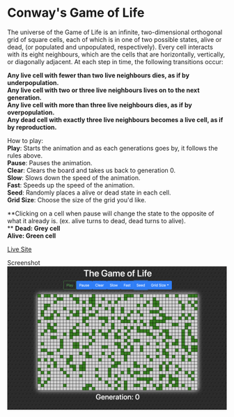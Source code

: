 # Conway's Game of Life

The universe of the Game of Life is an infinite, two-dimensional orthogonal grid of square cells, each of which is in one of two possible states, alive or dead, (or populated and unpopulated, respectively). Every cell interacts with its eight neighbours, which are the cells that are horizontally, vertically, or diagonally adjacent. At each step in time, the following transitions occur:

**Any live cell with fewer than two live neighbours dies, as if by underpopulation. <br/>
Any live cell with two or three live neighbours lives on to the next generation. <br/>
Any live cell with more than three live neighbours dies, as if by overpopulation. <br/>
Any dead cell with exactly three live neighbours becomes a live cell, as if by reproduction. <br/>**

How to play: <br/>
**Play**: Starts the animation and as each generations goes by, it follows the rules above. <br/>
**Pause**: Pauses the animation. <br/>
**Clear**: Clears the board and takes us back to generation 0.<br/>
**Slow**: Slows down the speed of the animation. <br/>
**Fast**: Speeds up the speed of the animation. <br>
**Seed**: Randomly places a alive or dead state in each cell. <br>
**Grid Size**: Choose the size of the grid you'd like. <br>

**Clicking on a cell when pause will change the state to the opposite of what it already is. (ex. alive turns to dead, dead turns to alive). <br>
**
**Dead: Grey cell <br>
Alive: Green cell**

[Live Site](www.google.com)

Screenshot
![](/gameoflife.png)

